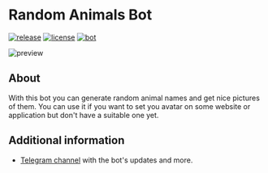 # Random Animals Bot
[![release](https://img.shields.io/badge/release-v2.0.0-green.svg?style=flat)]()
[![license](https://img.shields.io/github/license/s0ftik3/random-animals)]()
[![bot](https://img.shields.io/badge/Bot-Telegram-blue)](https://t.me/randanimalbot)

![preview](https://i.ibb.co/wYL9rqT/preview-snow.png)

## About
With this bot you can generate random animal names and get nice pictures of them. You can use it if you want to set you avatar on some website or application but don't have a suitable one yet.

## Additional information
* [Telegram channel](https://t.me/softik) with the bot's updates and more.